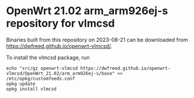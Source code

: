 OpenWrt 21.02 arm_arm926ej-s repository for vlmcsd
========

Binaries built from this repository on 2023-08-21 can be downloaded from <https://dwfreed.github.io/openwrt-vlmcsd/>.

To install the vlmcsd package, run

```
echo "src/gz openwrt-vlmcsd https://dwfreed.github.io/openwrt-vlmcsd/OpenWrt_21.02/arm_arm926ej-s/base" >> /etc/opkg/customfeeds.conf
opkg update
opkg install vlmcsd
```
